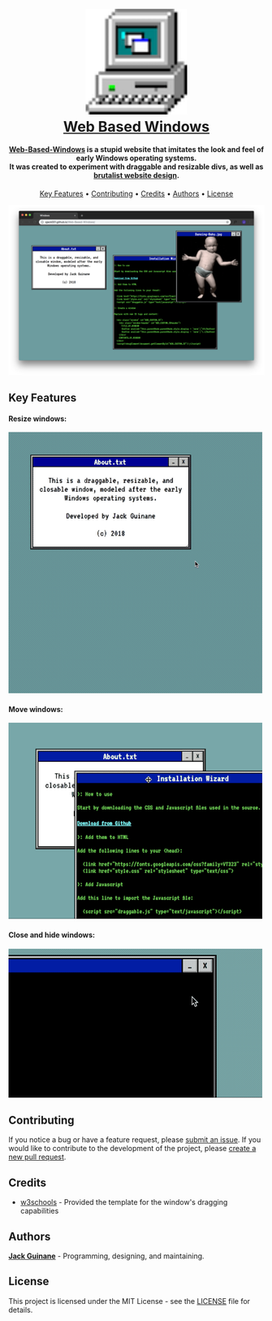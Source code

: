 <h1 align="center">
  <br>
  <a href="https://qjack001.github.io/Web-Based-Windows/"><img src="https://raw.githubusercontent.com/qjack001/Web-Based-Windows/master/assets/computer.png" alt="Computer Logo" width="200"></a>
  <br>
  <a href="https://qjack001.github.io/Web-Based-Windows/">Web Based Windows</a>
</h1>

<h4 align="center"><a href="https://qjack001.github.io/Web-Based-Windows/">Web-Based-Windows</a> is a stupid website that imitates the look and feel of early Windows operating systems.<br>It was created to experiment with draggable and resizable divs, as well as <a href="http://brutalistwebsites.com/">brutalist website design</a>.</h4>

<p align="center">
  <a href="#key-features">Key Features</a> •
  <a href="#contributing">Contributing</a> •
  <a href="#credits">Credits</a> •
  <a href="#authors">Authors</a> •
  <a href="#license">License</a>
</p> 

![screenshot](https://raw.githubusercontent.com/qjack001/Web-Based-Windows/master/assets/screenshot.png)

## Key Features

#### Resize windows:

![screenshot](https://raw.githubusercontent.com/qjack001/Web-Based-Windows/master/assets/resize.gif)

#### Move windows:

![screenshot](https://raw.githubusercontent.com/qjack001/Web-Based-Windows/master/assets/move.gif)

#### Close and hide windows:

![screenshot](https://raw.githubusercontent.com/qjack001/Web-Based-Windows/master/assets/close.gif)

## Contributing

If you notice a bug or have a feature request, please [submit an issue](https://github.com/qjack001/Web-Based-Windows/issues).
If you would like to contribute to the development of the project, please [create a new pull request](https://github.com/qjack001/Web-Based-Windows/pulls).

## Credits

- [w3schools](https://www.w3schools.com/) - Provided the template for the window's dragging capabilities

## Authors

[**Jack Guinane**](https://github.com/qjack001) - Programming, designing, and maintaining.

## License

This project is licensed under the MIT License - see the [LICENSE](https://github.com/qjack001/Web-Based-Windows/blob/master/LICENSE) file for details.
